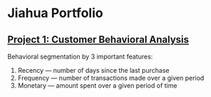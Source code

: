 # Jiahua Portfolio
## [Project 1: Customer Behavioral Analysis](https://github.com/jiahualihuanahuan/RFM-analysis)

Behavioral segmentation by 3 important features:
1. Recency — number of days since the last purchase
2. Frequency — number of transactions made over a given period
3. Monetary — amount spent over a given period of time


